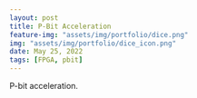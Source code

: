 ```yaml
---
layout: post
title: P-Bit Acceleration
feature-img: "assets/img/portfolio/dice.png"
img: "assets/img/portfolio/dice_icon.png"
date: May 25, 2022
tags: [FPGA, pbit]
---
```


P-bit acceleration.

